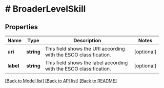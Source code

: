 # # BroaderLevelSkill

## Properties

Name | Type | Description | Notes
------------ | ------------- | ------------- | -------------
**uri** | **string** | This field shows the URI according with the ESCO classification. | [optional]
**label** | **string** | This field shows the label according with the ESCO classification. | [optional]

[[Back to Model list]](../../README.md#models) [[Back to API list]](../../README.md#endpoints) [[Back to README]](../../README.md)
